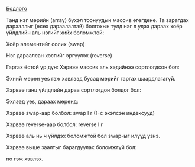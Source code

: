 [Бодлого](https://www.hackerrank.com/challenges/almost-sorted/problem?isFullScreen=true)


Танд нэг мөрийн (array) бүхэл тоонуудын массив өгөгдөнө. Та зарагдах дарааллыг (өсөх дараалалтай) болгохын тулд нэг л удаа дараах хоёр үйлдлийн аль нэгийг хийх боломжтой:

Хоёр элементийг солих (swap)

Нэг дараалсан хэсгийг эргүүлэх (reverse)

Гаргах ёстой үр дүн:
Хэрвээ массив аль хэдийнээ сортлогдсон бол:

Эхний мөрөн yes гэж хэвлээд бусад мөрийг гаргах шаардлагагүй.

Хэрвээ ганц үйлдлийн дараа сортлогдон болдог бол:

Эхлээд yes, дараах мөрөнд:

Хэрвээ swap-аар болбол: swap l r (1-с эхэлсэн индексууд)

Хэрвээ reverse-аар болбол: reverse l r

Хэрвээ аль нь ч үйлдэх боломжтой бол swap-ыг илүүд үзнэ.

Хэрвээ выше заалтыг барагдуулах боломжгүй бол:

no гэж хэвлэх.
